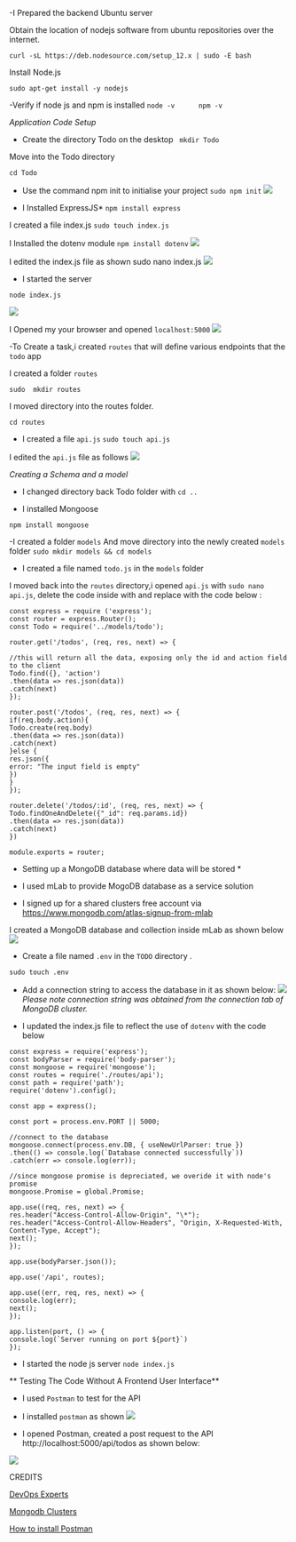 



-I Prepared the backend Ubuntu server

Obtain the location of nodejs software from ubuntu repositories over the internet.

```curl -sL https://deb.nodesource.com/setup_12.x | sudo -E bash ```

Install Node.js 

```sudo apt-get install -y nodejs```

-Verify if node js and npm is installed
```node -v      npm -v```



*Application Code Setup*


- Create the directory Todo on the desktop
``` mkdir Todo```

Move into the Todo directory

```cd Todo```


- Use the command npm init to initialise your project
```sudo npm init```
![](https://github.com/drazen-dee28/MERN-STACK/blob/main/Images/init.jpg)

- I Installed ExpressJS*
```npm install express```


I created a file index.js
```sudo touch index.js```

I Installed the dotenv module
```npm install dotenv```
![](https://github.com/drazen-dee28/MERN-STACK/blob/main/Images/dotenv.jpg)


I edited the index.js file as shown
sudo nano index.js
![](https://github.com/drazen-dee28/MERN-STACK/blob/main/Images/index.jpg)


- I started the server

```node index.js```

![](https://github.com/drazen-dee28/MERN-STACK/blob/main/Images/server.jpg)


I Opened my your browser and opened ```localhost:5000```
![](https://github.com/drazen-dee28/MERN-STACK/blob/main/Images/welcome.jpg) 


-To Create a task,i created `routes` that will define various endpoints that the `todo` app

I created a folder `routes`

```sudo  mkdir routes```

I moved directory into the routes folder.

`cd routes` 


- I created a file `api.js`
`sudo touch api.js`

I edited the `api.js` file as follows
![](https://github.com/drazen-dee28/MERN-STACK/blob/main/Images/api.jpg)






*Creating a Schema and a model* 


- I changed directory back Todo folder with `cd ..`

- I installed Mongoose

`npm install mongoose`


-I  created a folder  `models`
And move directory into the newly created `models` folder
`sudo mkdir models && cd models`

- I created a file named `todo.js` in the `models` folder



I moved back into the `routes` directory,i opened `api.js` with `sudo nano api.js`, delete the code inside with and replace with the code below :

```
const express = require ('express');
const router = express.Router();
const Todo = require('../models/todo');

router.get('/todos', (req, res, next) => {

//this will return all the data, exposing only the id and action field to the client
Todo.find({}, 'action')
.then(data => res.json(data))
.catch(next)
});

router.post('/todos', (req, res, next) => {
if(req.body.action){
Todo.create(req.body)
.then(data => res.json(data))
.catch(next)
}else {
res.json({
error: "The input field is empty"
})
}
});

router.delete('/todos/:id', (req, res, next) => {
Todo.findOneAndDelete({"_id": req.params.id})
.then(data => res.json(data))
.catch(next)
})

module.exports = router;
```


* Setting up a MongoDB database where data will be stored *
- I used mLab to provide MogoDB database as a service solution


- I signed up for a shared clusters free account via https://www.mongodb.com/atlas-signup-from-mlab

I created a MongoDB database and collection inside mLab as shown below
![](https://github.com/drazen-dee28/MERN-STACK/blob/main/Images/db.jpg)


- Create a file named `.env` in the `TODO` directory .

`sudo touch .env`


-  Add a connection string to access the database in it as shown below:
![](https://github.com/drazen-dee28/MERN-STACK/blob/main/Images/env.jpg)
*Please note connection string was obtained from the connection tab of MongoDB cluster.*



- I updated the index.js file to reflect the use of `dotenv` with the code below

```
const express = require('express');
const bodyParser = require('body-parser');
const mongoose = require('mongoose');
const routes = require('./routes/api');
const path = require('path');
require('dotenv').config();

const app = express();

const port = process.env.PORT || 5000;

//connect to the database
mongoose.connect(process.env.DB, { useNewUrlParser: true })
.then(() => console.log(`Database connected successfully`))
.catch(err => console.log(err));

//since mongoose promise is depreciated, we overide it with node's promise
mongoose.Promise = global.Promise;

app.use((req, res, next) => {
res.header("Access-Control-Allow-Origin", "\*");
res.header("Access-Control-Allow-Headers", "Origin, X-Requested-With, Content-Type, Accept");
next();
});

app.use(bodyParser.json());

app.use('/api', routes);

app.use((err, req, res, next) => {
console.log(err);
next();
});

app.listen(port, () => {
console.log(`Server running on port ${port}`)
});
```

- I started the node js server
`node index.js`


** Testing The Code Without A Frontend User Interface**

- I used `Postman` to test for the API

- I installed `postman` as shown
![](https://github.com/drazen-dee28/MERN-STACK/blob/main/Images/postman.jpg)


- I opened Postman, created a post request to the API http://localhost:5000/api/todos as shown below:

![](https://github.com/drazen-dee28/MERN-STACK/blob/main/Images/post.jpg)






CREDITS

[DevOps Experts](www.darey.io)

[Mongodb Clusters](https://www.mongodb.com/atlas)

[How to install Postman](https://linuxize.com/post/how-to-install-postman-on-ubuntu-20-04/)